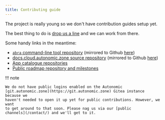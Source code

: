 ```yaml
---
title: Contributing guide
---
```


The project is really young so we don't have contribution guides setup yet.

The best thing to do is [drop us a line](/contact/) and we can work from there.

Some handy links in the meantime:

- [`abra` command-line tool repository](https://git.autonomic.zone/coop-cloud/abra) (mirrored to Github [here](https://github.com/Autonomic-Cooperative/abra))
- [docs.cloud.autonomic.zone source repository](https://git.autonomic.zone/coop-cloud/docs.cloud.autonomic.zone) (mirrored to Github [here](https://github.com/Autonomic-Cooperative/docs.cloud.autonomic.zone))
- [App catalogue repositories](https://git.autonomic.zone/coop-cloud)
- [Public roadmap repository and milestones](https://git.autonomic.zone/coop-cloud/organising/issues)

!!! note

    We do not have public logins enabled on the Autonomic
    [git.autonomic.zone](https://git.autonomic.zone) Gitea instance because we
    haven't needed to open it up yet for public contributions. However, we want
    to get around to that soon. Please nag us via our [public
    channels](/contact/) and we'll get to it.
